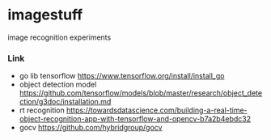# imagestuff

image recognition experiments

### Link

- go lib tensorflow  https://www.tensorflow.org/install/install_go
- object detection model  https://github.com/tensorflow/models/blob/master/research/object_detection/g3doc/installation.md
- rt recognition https://towardsdatascience.com/building-a-real-time-object-recognition-app-with-tensorflow-and-opencv-b7a2b4ebdc32
- gocv https://github.com/hybridgroup/gocv
